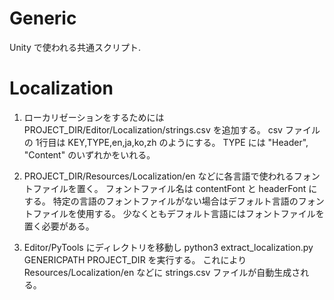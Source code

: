 # Generic
Unity で使われる共通スクリプト.

# Localization
1. ローカリゼーションをするためには PROJECT_DIR/Editor/Localization/strings.csv を追加する。
csv ファイルの 1行目は KEY,TYPE,en,ja,ko,zh のようにする。
TYPE には "Header", "Content" のいずれかをいれる。

2. PROJECT_DIR/Resources/Localization/en などに各言語で使われるフォントファイルを置く。
フォントファイル名は contentFont と headerFont にする。
特定の言語のフォントファイルがない場合はデフォルト言語のフォントファイルを使用する。
少なくともデフォルト言語にはフォントファイルを置く必要がある。

3. Editor/PyTools にディレクトリを移動し python3 extract_localization.py GENERICPATH PROJECT_DIR を実行する。
これにより Resources/Localization/en などに strings.csv ファイルが自動生成される。

